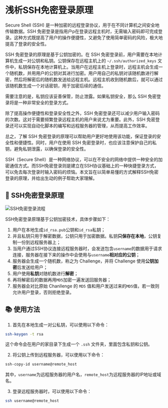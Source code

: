 # 浅析SSH免密登录原理

Secure Shell (SSH) 是一种加密的远程登录协议，用于在不同计算机之间安全地传输数据。SSH 免密登录是指用户p在登录远程主机时，无需输入密码即可完成登录。这种方式既提高了用户的操作便捷性，又避免了使用简单密码的风险，极大地提高了登录的安全性。

SSH 免密登录的原理是基于公钥加密的。在 SSH 免密登录前，用户需要在本地计算机生成一对公钥和私钥。公钥保存在远程主机上的 `~/.ssh/authorized_keys` 文件中，私钥保存在本地计算机上。当用户在远程主机上登录时，远程主机会生成一个随机数，并用用户的公钥对其进行加密。用户用自己的私钥对该随机数进行解密，然后将解密后的随机数发送给远程主机。远程主机收到随机数后，就可以通过该随机数生成一个对话密钥，用于加密后续的通信。

需要注意的是，私钥应该妥善保管，防止泄露。如果私钥安全，那么 SSH 免密登录将是一种非常安全的登录方式。

除了提高操作便捷性和登录安全性之外，SSH 免密登录还可以减少用户输入密码的次数。这对于需要频繁登录远程主机的用户来说尤为重要。此外，SSH 免密登录还可以实现自动化脚本的编写和远程服务器的管理，从而提高工作效率。

总之，了解 SSH 免密登录的原理可以帮助用户更好地使用该功能，保证登录的安全性和便捷性。同时，用户在使用 SSH 免密登录时，也应该注意保护自己的私钥，避免私钥泄露，以确保登录的安全性。





SSH（Secure Shell）是一种网络协议，可以在不安全的网络中提供一种安全的加密通信方式。而SSH免密登录则是建立在SSH协议基础上的一种快捷登录方式，可以免去每次登录时输入密码的烦恼。本文旨在以简单易懂的方式解释SSH免密登录的原理，并给出生动的例子帮助大家理解。

## 📖 SSH免密登录原理

![SSH免密登录流程](https://s2.loli.net/2023/03/27/Sl6N7qFGcojrWQw.png)

SSH免密登录原理基于公钥加密技术，具体步骤如下：

1. 用户在本地生成`id_rsa.pub`公钥和`id_rsa`私钥；
2. 并且私钥只用于解密数据，公钥只用于加密数据。私钥**只保存在本地**，公钥复制一份到远程服务器上；
3. 当用户通过SSH协议连接远程服务器时，会发送包含`username`的数据用于请求连接，服务器在接下来的操作中会使用与`username`**相对应的公钥**；
4. 服务器会生成一个随机数，称之为 Challenge，并将 Challenge 使用**公钥加密**后发送给用户；
5. 用户使用**私钥**对随机数进行**解密**；
6. 再将解密后的数据再用`MD5`加密一遍发送回服务器；
7. 服务器会对比原始 Chanllenge 的 `MD5` 值和用户发送过来的`MD5`值，若一致则允许用户登录，否则拒绝登录。

## 📚 使用方法

1. 首先在本地生成一对公私钥，可以使用以下命令：

```bash
ssh-keygen -t rsa
```

这个命令会在用户的家目录下生成一个 `.ssh` 文件夹，里面包含私钥和公钥。

2. 将公钥上传到远程服务器，可以使用以下命令：

```bash
ssh-copy-id username@remote_host
```

其中，`username`为远程服务器的用户名，`remote_host`为远程服务器的IP地址或域名。

3. 登录远程服务器时，可以使用以下命令：

```bash
ssh username@remote_host
```

